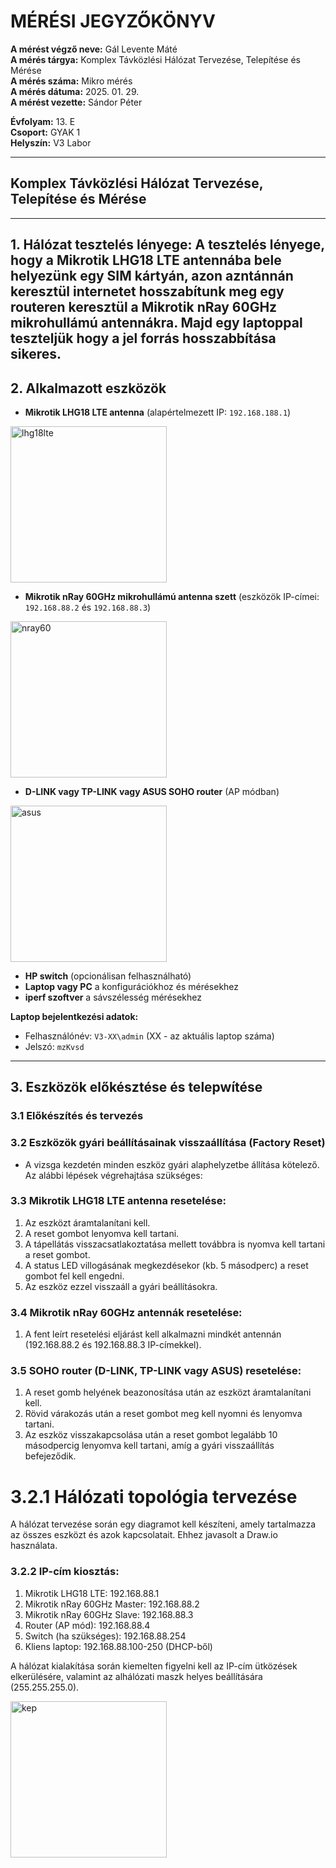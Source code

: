 # MÉRÉSI JEGYZŐKÖNYV

**A mérést végző neve:** Gál Levente Máté  
**A mérés tárgya:** Komplex Távközlési Hálózat Tervezése, Telepítése és Mérése  
**A mérés száma:** Mikro mérés  
**A mérés dátuma:** 2025. 01. 29.  
**A mérést vezette:** Sándor Péter  

**Évfolyam:** 13. E  
**Csoport:** GYAK 1  
**Helyszín:** V3 Labor  

---

## Komplex Távközlési Hálózat Tervezése, Telepítése és Mérése

---

## 1. Hálózat tesztelés lényege: A tesztelés lényege, hogy a **Mikrotik LHG18 LTE antennába** bele helyezünk egy **SIM** kártyán, azon azntánnán keresztül internetet hosszabítunk meg egy routeren keresztül a **Mikrotik nRay 60GHz mikrohullámú antennákra**. Majd egy laptoppal teszteljük hogy a jel forrás hosszabbítása sikeres.

## 2. Alkalmazott eszközök

- **Mikrotik LHG18 LTE antenna** (alapértelmezett IP: `192.168.188.1`)

<img src="https://github.com/user-attachments/assets/3415919b-850d-4f92-bef9-1d0ceaee6b54" alt="lhg18lte" style="width:250px;"/>

- **Mikrotik nRay 60GHz mikrohullámú antenna szett** (eszközök IP-címei: `192.168.88.2` és `192.168.88.3`)   

<img src="https://github.com/user-attachments/assets/a18697ea-6d66-4376-b491-c55dc37fadfb" alt="nray60" style="width:250px;"/>  

- **D-LINK vagy TP-LINK vagy ASUS SOHO router** (AP módban)

<img src="https://github.com/user-attachments/assets/9f853286-1b82-49cf-9312-1420ff7472b2" alt="asus" style="width:250px;"/>  

- **HP switch** (opcionálisan felhasználható)
- **Laptop vagy PC** a konfigurációkhoz és mérésekhez
- **iperf szoftver** a sávszélesség mérésekhez

**Laptop bejelentkezési adatok:**  
- Felhasználónév: `V3-XX\admin` (XX - az aktuális laptop száma)  
- Jelszó: `mzKvsd`  

---

## 3. Eszközök előkésztése és telepwítése

### 3.1 Előkészítés és tervezés

### 3.2 Eszközök gyári beállításainak visszaállítása (Factory Reset)

- A vizsga kezdetén minden eszköz gyári alaphelyzetbe állítása kötelező. Az alábbi lépések végrehajtása szükséges:

### 3.3 Mikrotik LHG18 LTE antenna resetelése:

1. Az eszközt áramtalanítani kell.
2. A reset gombot lenyomva kell tartani.
3. A tápellátás visszacsatlakoztatása mellett továbbra is nyomva kell tartani a reset gombot.
4. A status LED villogásának megkezdésekor (kb. 5 másodperc) a reset gombot fel kell engedni.
5. Az eszköz ezzel visszaáll a gyári beállításokra.

### 3.4 Mikrotik nRay 60GHz antennák resetelése:

1. A fent leírt resetelési eljárást kell alkalmazni mindkét antennán (192.168.88.2 és 192.168.88.3 IP-címekkel).

### 3.5 SOHO router (D-LINK, TP-LINK vagy ASUS) resetelése:

1. A reset gomb helyének beazonosítása után az eszközt áramtalanítani kell.
2. Rövid várakozás után a reset gombot meg kell nyomni és lenyomva tartani.
3. Az eszköz visszakapcsolása után a reset gombot legalább 10 másodpercig lenyomva kell tartani, amíg a gyári visszaállítás befejeződik.

# 3.2.1 Hálózati topológia tervezése

A hálózat tervezése során egy diagramot kell készíteni, amely tartalmazza az összes eszközt és azok kapcsolatait. Ehhez javasolt a Draw.io használata.

### 3.2.2 IP-cím kiosztás:

1. Mikrotik LHG18 LTE: 192.168.88.1
2. Mikrotik nRay 60GHz Master: 192.168.88.2
3. Mikrotik nRay 60GHz Slave: 192.168.88.3
4. Router (AP mód): 192.168.88.4
5. Switch (ha szükséges): 192.168.88.254
6. Kliens laptop: 192.168.88.100-250 (DHCP-ből)

A hálózat kialakítása során kiemelten figyelni kell az IP-cím ütközések elkerülésére, valamint az alhálózati maszk helyes beállítására (255.255.255.0).


<img src="https://github.com/user-attachments/assets/551bf396-1a37-4d77-9239-2ffc241c70e6" alt="kep" style="width:250px;"/>  

